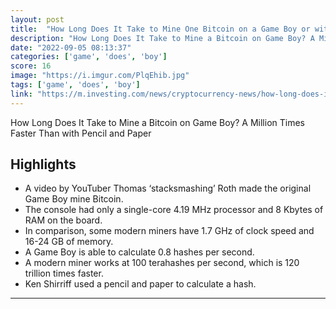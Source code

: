 ```yaml
---
layout: post
title:  "How Long Does It Take to Mine One Bitcoin on a Game Boy or with Pencil and Paper?"
description: "How Long Does It Take to Mine a Bitcoin on Game Boy? A Million Times Faster Than with Pencil and Paper"
date: "2022-09-05 08:13:37"
categories: ['game', 'does', 'boy']
score: 16
image: "https://i.imgur.com/PlqEhib.jpg"
tags: ['game', 'does', 'boy']
link: "https://m.investing.com/news/cryptocurrency-news/how-long-does-it-take-to-mine-a-bitcoin-on-game-boy-a-million-times-faster-than-with-pencil-and-paper-2885598"
---
```


How Long Does It Take to Mine a Bitcoin on Game Boy? A Million Times Faster Than with Pencil and Paper

## Highlights

- A video by YouTuber Thomas ‘stacksmashing’ Roth made the original Game Boy mine Bitcoin.
- The console had only a single-core 4.19 MHz processor and 8 Kbytes of RAM on the board.
- In comparison, some modern miners have 1.7 GHz of clock speed and 16-24 GB of memory.
- A Game Boy is able to calculate 0.8 hashes per second.
- A modern miner works at 100 terahashes per second, which is 120 trillion times faster.
- Ken Shirriff used a pencil and paper to calculate a hash.

---
